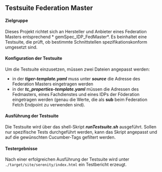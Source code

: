 ## Testsuite Federation Master

#### Zielgruppe

Dieses Projekt richtet sich an Hersteller und Anbieter eines Federation Masters entsprechend *
gemSpec_IDP_FedMaster*. Es beinhaltet eine Testsuite, die prüft, ob bestimmte Schnittstellen
spezifikationskonform umgesetzt sind.

#### Konfiguration der Testsuite

Um die Testsuite einzusetzen, müssen zwei Dateien angepasst werden:

* in der ***tiger-template.yaml*** muss unter ***source*** die Adresse des Federation Masters
  eingetragen werden
* in der ***tc_properties-template.yaml*** müssen die Adressen des Fedmasters, eines Fachdienstes
  und
  eines IDPs der Föderation eingetragen werden (genau die Werte, die als **sub** beim Federation
  Fetch Endpoint zu verwenden sind).

#### Ausführung der Testsuite

Die Testsuite wird über das shell-Skript ***runTestsuite.sh*** ausgeführt. Sollen nur spezifische
Tests durchgeführt werden, kann das Skript angepasst und auf die gewünschten Cucumber-Tags gefiltert
werden.

#### Testergebnisse

Nach einer erfolgreichen Ausführung der Testsuite wird unter ```./target/site/serenity/index.html```
ein Testbericht erzeugt.
